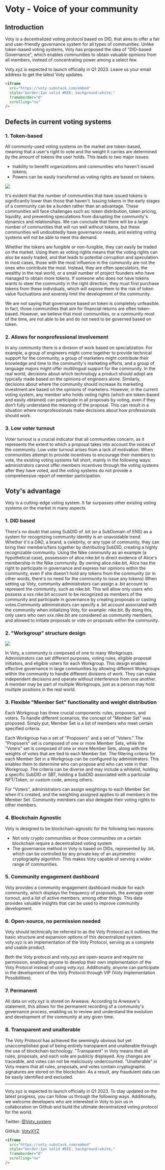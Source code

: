 # Voty - Voice of your community

## Introduction

Voty is a decentralized voting protocol based on DID, that aims to offer a fair and user-friendly governance system for all types of communities. Unlike token-based voting systems, Voty has proposed the idea of "DID-based Governance", which enables communities to obtain valuable opinions from all members, instead of concentrating power among a select few.

Voty.xyz is expected to launch officially in Q1 2023. Leave us your email address to get the latest Voty updates.

```html
<iframe
  src="https://voty.substack.com/embed"
  style="border:1px solid #EEE; background:white;"
  frameborder="0"
  scrolling="no"
/>
```

## Defects in current voting systems

### 1. Token-based

All commonly-used voting systems on the market are token-based, meaning that a user's right to vote and the weight it carries are determined by the amount of tokens the user holds.
This leads to two major issues:

- Inability to benefit organizations and communities who haven't issued tokens;
- Powers can be easily transferred as voting rights are based on tokens.

![](/0.png)

It's evident that the number of communities that have issued tokens is significantly lower than those that haven't. Issuing tokens in the early stages of a community can be a burden rather than an advantage. These communities will face challenges such as: token distribution, token pricing, liquidity, and preventing speculations from disrupting the community's dynamics and relationships.
We can conclude that there will be a large number of communities that will run well without tokens, but these communities will undoubtedly have governance needs, and existing voting systems will not be able to meet this demand.

Whether the tokens are fungible or non-fungible, they can easily be traded on the market. Using them as voting rights means that the voting rights can also be easily traded, and that leads to potential corruption and speculation.
In most cases, those with the most influence in the community are not the ones who contribute the most. Instead, they are often speculators, the wealthy in the real world, or a small number of project founders who have managed to obtain more tokens. If someone who does not have tokens wants to steer the community in the right direction, they must first purchase tokens from these individuals, which will expose them to the risk of token value fluctuations and severely limit the development of the community.

We are not saying that governance based on token is completely unfeasible. In fact, those communities that aim for financial returns are often token-based. However, we believe that most communities, or a community most of the time, are not able to be and do not need to be governed based on token.

### 2. Allows for nonprofessional involvement

In any community there is a division of work based on specialization. For example, a group of engineers might come together to provide technical support for the community, a group of marketers might contribute their knowledge and time to the community's marketing efforts, and a group of language majors might offer multilingual support for the community.
In the real world, decisions about which technology a product should adopt are typically made based on the opinions of engineers alone. Similarly, decisions about where the community should increase its marketing investment are based on the opinions of marketers. However, in the current voting system, any member who holds voting rights (which are token-based and easily obtained) can participate in all proposals by voting, even if they don't fully understand the meaning of the proposal. This can result in a situation where nonprofessionals make decisions about how professionals should work.

### 3. Low voter turnout

Voter turnout is a crucial indicator that all communities concern, as it represents the extent to which a proposal takes into account the voices of the community.
Low voter turnout arises from a lack of motivation. When communities attempt to provide incentives to encourage their members to vote, the existing voting systems fall short, mainly in the following ways: administrators cannot offer members incentives through the voting systems after they have voted, and the voting systems do not provide a comprehensive report of member participation.

## Voty's advantage

Voty is a cutting-edge voting system. It far surpasses other existing voting systems on the market in many aspects.

### 1. DID based

There's no doubt that using SubDID of .bit (or a SubDomain of ENS) as a system for recognizing community identity is an unavoidable trend. Whether it's a DAO, a brand, a celebrity, or any type of community, they can bring their members/fans together by distributing SubDID, creating a highly recognizable community.
Using the Nike community as an example (a hypothetical case), possession of alice.nike.bit is direct evidence of Alice's membership in the Nike community. By owning alice.nike.bit, Alice has the right to participate in governance and express her opinions within the community, even if she doesn't hold any tokens from the community (or in other words, there's no need for the community to issue any tokens)
When setting up Voty, community administrators can assign a .bit account to represent the community, such as nike.bit. This will allow only users who possess a xxx.nike.bit account to be recognized as members of the community and participate in governance by creating proposals or casting votes.Community administrators can specify a .bit account associated with the community when initializing Voty, for example: nike.bit. By doing this, only users who own xxx.nike.bit are considered as community members, and allowed to initiate proposals or vote on proposals within the community.

### 2. "Workgroup" structure design

![](/1.png)

In Voty, a community is composed of one to many Workgroups. Administrators can set different purposes, voting rules, eligible proposal initiators, and eligible voters for each Workgroup.
This design enables effective governance in large communities by allowing different Workgroups within the community to handle different divisions of work. They can make independent decisions and operate without interference from one another.
A member may be part of multiple Workgroups, just as a person may hold multiple positions in the real world.

### 3. Flexible "Member Set" functionality and weight distribution

Each Workgroup has three crucial components: rules, proposers, and voters. To handle different scenarios, the concept of "Member Set" was proposed. Simply put, Member Set is a list of members who meet certain specified criteria.

Each Workgroup has a set of "Proposers" and a set of "Voters." The "Proposers" set is composed of one or more Member Sets, while the "Voters" set is composed of one or more Member Sets, along with the weights of votes that are tied to each Member Set.
The filtering criteria for each Member Set in a Workgroup can be configured by administrators. This enables them to determine who can propose and who can vote in that Workgroup. The criteria can be diverse and may include a whitelist, holding a specific SubDID or SBT, holding a SubDID associated with a particular NFT/Token, or custom code, among others.

For "Voters", administrators can assign weightings to each Member Set when it's created, and the weighting assigned applies to all members in the Member Set. Community members can also delegate their voting rights to other members.

### 4. Blockchain Agnostic

Voty is designed to be blockchain-agnostic for the following two reasons:

- Not only crypto communities or those communities on a certain blockchain require a decentralized voting system
- The governance method in Voty is based on DIDs, represented by .bit, which can be controlled by any private key of an asymmetric cryptography algorithm.
  This makes Voty capable of serving a wider range of communities.

### 5. Community engagement dashboard

Voty provides a community engagement dashboard module for each community, which displays the frequency of proposals, the average voter turnout, and a list of active members, among other things. This data provides valuable insights that can be used to improve community development.

### 6. Open-source, no permission needed

Voty should technically be referred to as the Voty Protocol as it outlines the basic structure and expansion options of this decentralized system. voty.xyz is an implementation of the Voty Protocol, serving as a complete and usable product.

Both the Voty protocol and voty.xyz are open-source and require no permission, enabling anyone to develop their own implementation of the Voty Protocol instead of using voty.xyz. Additionally, anyone can participate in the development of the Voty Protocol through VIP (Voty Implementation Possibilities).

### 7. Permanent

All data on voty.xyz is stored on Arweave. According to Arweave's statement, this allows for the permanent recording of a community's governance process, enabling us to review and understand the evolution and development of the community at any given time.

### 8. Transparent and unalterable

The Voty Protocol has achieved the seemingly obvious but yet unaccomplished goal of being entirely transparent and unalterable through the use of blockchain technology.
"Transparent" in Voty means that all rules, proposals, and each vote are publicly displayed. Any changes are traceable, and votes can not be maliciously undercounted.
"Unalterable" in Voty means that all rules, proposals, and votes contain cryptographic signatures are stored on the blockchain. As a result, any fraudulent data can be easily identified and excluded.

---

Voty.xyz is expected to launch officially in Q1 2023. To stay updated on the latest progress, you can follow us through the following ways. Additionally, we welcome developers who are interested in Voty to join us in collaboration on Github and build the ultimate decentralized voting protocol for the world.

Twitter: [@Voty_system](https://twitter.com/Voty_system)

GitHub: [VotyXYZ](https://github.com/VotyXYZ)

```html
<iframe
  src="https://voty.substack.com/embed"
  style="border:1px solid #EEE; background:white;"
  frameborder="0"
  scrolling="no"
/>
```
